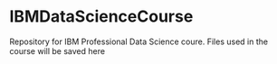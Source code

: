 # IBMDataScienceCourse

Repository for IBM Professional Data Science coure.
Files used in the course will be saved here
